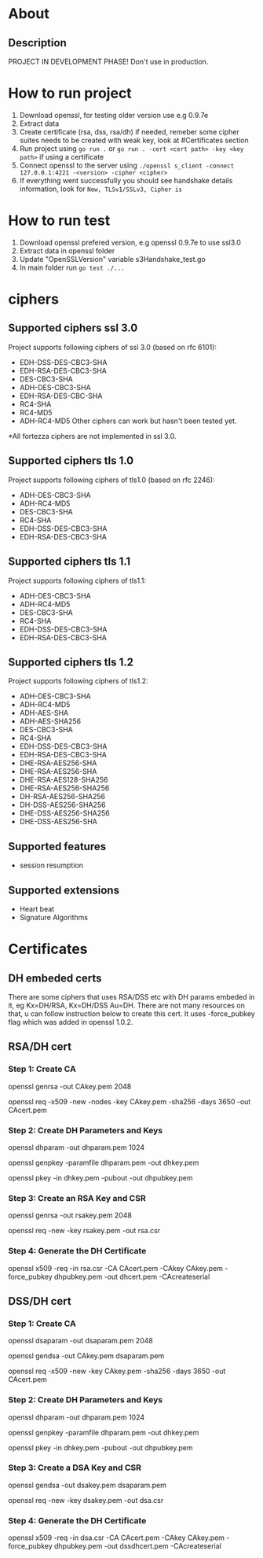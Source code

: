 # About
## Description
PROJECT IN DEVELOPMENT PHASE! Don't use in production.

# How to run project
1. Download openssl, for testing older version use e.g 0.9.7e
2. Extract data
3. Create certificate (rsa, dss, rsa/dh) if needed, remeber some cipher suites needs to be created with weak key, look at #Certificates section
4. Run project using `go run .` or  `go run . -cert <cert path> -key <key path>` if using a certificate
5. Connect openssl to the server using `./openssl s_client -connect 127.0.0.1:4221 -<version> -cipher <cipher>`
6. If everything went successfully you should see handshake details information, look for `New, TLSv1/SSLv3, Cipher is`


# How to run test
1. Download openssl prefered version, e.g openssl 0.9.7e to use ssl3.0
2. Extract data in openssl folder
3. Update "OpenSSLVersion" variable s3Handshake_test.go
4. In main folder run `go test ./...`


# ciphers
## Supported ciphers ssl 3.0
Project supports following ciphers of ssl 3.0 (based on rfc 6101):
* EDH-DSS-DES-CBC3-SHA
* EDH-RSA-DES-CBC3-SHA
* DES-CBC3-SHA
* ADH-DES-CBC3-SHA
* EDH-RSA-DES-CBC-SHA
* RC4-SHA
* RC4-MD5 
* ADH-RC4-MD5
Other ciphers can work but hasn't been tested yet.

*All fortezza ciphers are not implemented in ssl 3.0.

## Supported ciphers tls 1.0
Project supports following ciphers of tls1.0 (based on rfc 2246):
* ADH-DES-CBC3-SHA
* ADH-RC4-MD5
* DES-CBC3-SHA
* RC4-SHA
* EDH-DSS-DES-CBC3-SHA
* EDH-RSA-DES-CBC3-SHA

## Supported ciphers tls 1.1
Project supports following ciphers of tls1.1:
* ADH-DES-CBC3-SHA
* ADH-RC4-MD5
* DES-CBC3-SHA
* RC4-SHA
* EDH-DSS-DES-CBC3-SHA
* EDH-RSA-DES-CBC3-SHA

## Supported ciphers tls 1.2
Project supports following ciphers of tls1.2:
* ADH-DES-CBC3-SHA
* ADH-RC4-MD5
* ADH-AES-SHA
* ADH-AES-SHA256
* DES-CBC3-SHA
* RC4-SHA
* EDH-DSS-DES-CBC3-SHA
* EDH-RSA-DES-CBC3-SHA
* DHE-RSA-AES256-SHA
* DHE-RSA-AES256-SHA
* DHE-RSA-AES128-SHA256
* DHE-RSA-AES256-SHA256
* DH-RSA-AES256-SHA256
* DH-DSS-AES256-SHA256
* DHE-DSS-AES256-SHA256
* DHE-DSS-AES256-SHA

## Supported features
* session resumption

## Supported extensions
* Heart beat
* Signature Algorithms

# Certificates

## DH embeded certs

There are some ciphers that uses RSA/DSS etc with DH params embeded in it, eg Kx=DH/RSA, Kx=DH/DSS Au=DH. There are not many resources on that, u can follow instruction below to create this cert. It uses -force_pubkey flag which was added in openssl 1.0.2.

## RSA/DH cert

### Step 1: Create CA
openssl genrsa -out CAkey.pem 2048

openssl req -x509 -new -nodes -key CAkey.pem -sha256 -days 3650 -out CAcert.pem

### Step 2: Create DH Parameters and Keys
openssl dhparam -out dhparam.pem 1024

openssl genpkey -paramfile dhparam.pem -out dhkey.pem

openssl pkey -in dhkey.pem -pubout -out dhpubkey.pem

### Step 3: Create an RSA Key and CSR
openssl genrsa -out rsakey.pem 2048

openssl req -new -key rsakey.pem -out rsa.csr

### Step 4: Generate the DH Certificate
openssl x509 -req -in rsa.csr -CA CAcert.pem -CAkey CAkey.pem -force_pubkey dhpubkey.pem -out dhcert.pem -CAcreateserial

## DSS/DH cert

### Step 1: Create CA 
openssl dsaparam -out dsaparam.pem 2048

openssl gendsa -out CAkey.pem dsaparam.pem

openssl req -x509 -new -key CAkey.pem -sha256 -days 3650 -out CAcert.pem

### Step 2: Create DH Parameters and Keys
openssl dhparam -out dhparam.pem 1024

openssl genpkey -paramfile dhparam.pem -out dhkey.pem

openssl pkey -in dhkey.pem -pubout -out dhpubkey.pem

### Step 3: Create a DSA Key and CSR
openssl gendsa -out dsakey.pem dsaparam.pem

openssl req -new -key dsakey.pem -out dsa.csr

### Step 4: Generate the DH Certificate
openssl x509 -req -in dsa.csr -CA CAcert.pem -CAkey CAkey.pem -force_pubkey dhpubkey.pem -out dssdhcert.pem -CAcreateserial
